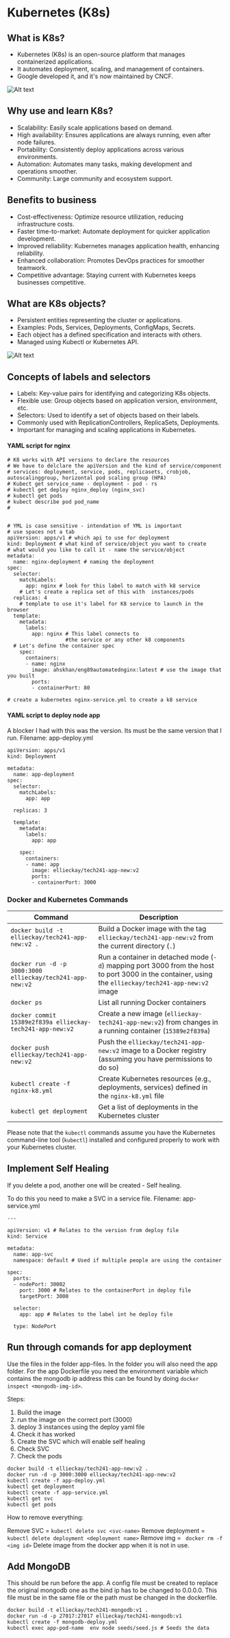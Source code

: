 # Kubernetes (K8s)

## What is K8s?

- Kubernetes (K8s) is an open-source platform that manages containerized applications.
- It automates deployment, scaling, and management of containers.
- Google developed it, and it's now maintained by CNCF.

![Alt text](imgs/kubernetes-.png)

## Why use and learn K8s?

- Scalability: Easily scale applications based on demand.
- High availability: Ensures applications are always running, even after node failures.
- Portability: Consistently deploy applications across various environments.
- Automation: Automates many tasks, making development and operations smoother.
- Community: Large community and ecosystem support.

## Benefits to business

- Cost-effectiveness: Optimize resource utilization, reducing infrastructure costs.
- Faster time-to-market: Automate deployment for quicker application development.
- Improved reliability: Kubernetes manages application health, enhancing reliability.
- Enhanced collaboration: Promotes DevOps practices for smoother teamwork.
- Competitive advantage: Staying current with Kubernetes keeps businesses competitive.

## What are K8s objects?

- Persistent entities representing the cluster or applications.
- Examples: Pods, Services, Deployments, ConfigMaps, Secrets.
- Each object has a defined specification and interacts with others.
- Managed using Kubectl or Kubernetes API.

![Alt text](imgs/k8.png)

## Concepts of labels and selectors

- Labels: Key-value pairs for identifying and categorizing K8s objects.
- Flexible use: Group objects based on application version, environment, etc.
- Selectors: Used to identify a set of objects based on their labels.
- Commonly used with ReplicationControllers, ReplicaSets, Deployments.
- Important for managing and scaling applications in Kubernetes.


#### YAML script for nginx

```
# K8 works with API versions to declare the resources
# We have to delclare the apiVersion and the kind of service/component
# services: deployment, service, pods, replicasets, crobjob, autoscalinggroup, horizontal pod scaling group (HPA)
# Kubect get service_name - deployment - pod - rs
# kubectl get deploy nginx_deploy (nginx_svc)
# kubectl get pods 
# kubect describe pod pod_name
# 


# YML is case sensitive - intendation of YML is important
# use spaces not a tab
apiVersion: apps/v1 # which api to use for deployment
kind: Deployment # what kind of service/object you want to create
# what would you like to call it - name the service/object
metadata:
  name: nginx-deployment # naming the deployment
spec:
  selector:
    matchLabels:
      app: nginx # look for this label to match with k8 service
    # Let's create a replica set of this with  instances/pods
  replicas: 4             
    # template to use it's label for K8 service to launch in the browser
  template:
    metadata:
      labels:
        app: nginx # This label connects to 
                   #the service or any other k8 components
  # Let's define the container spec
    spec:
      containers:
      - name: nginx 
        image: ahskhan/eng89automatednginx:latest # use the image that you built
        ports:
        - containerPort: 80

# create a kubernetes nginx-service.yml to create a k8 service
```

#### YAML script to deploy node app

A blocker I had with this was the version. Its must be the same version that I run. Filename: app-deploy.yml

```
apiVersion: apps/v1
kind: Deployment

metadata:
  name: app-deployment
spec:
  selector:
    matchLabels:
      app: app

  replicas: 3

  template:
    metadata:
      labels:
        app: app

    spec:
      containers:
      - name: app
        image: ellieckay/tech241-app-new:v2
        ports:
        - containerPort: 3000

```

### Docker and Kubernetes Commands

| Command                                          | Description                                                                                  |
|--------------------------------------------------|----------------------------------------------------------------------------------------------|
| `docker build -t ellieckay/tech241-app-new:v2 .` | Build a Docker image with the tag `ellieckay/tech241-app-new:v2` from the current directory (`.`) |
| `docker run -d -p 3000:3000 ellieckay/tech241-app-new:v2` | Run a container in detached mode (`-d`) mapping port 3000 from the host to port 3000 in the container, using the `ellieckay/tech241-app-new:v2` image |
| `docker ps`                                      | List all running Docker containers                                                           |
| `docker commit 15389e2f839a ellieckay-tech241-app-new:v2` | Create a new image (`ellieckay-tech241-app-new:v2`) from changes in a running container (`15389e2f839a`) |
| `docker push ellieckay/tech241-app-new:v2`       | Push the `ellieckay/tech241-app-new:v2` image to a Docker registry (assuming you have permissions to do so) |
| `kubectl create -f nginx-k8.yml`                 | Create Kubernetes resources (e.g., deployments, services) defined in the `nginx-k8.yml` file |
| `kubectl get deployment`                         | Get a list of deployments in the Kubernetes cluster                                       |

Please note that the `kubectl` commands assume you have the Kubernetes command-line tool (`kubectl`) installed and configured properly to work with your Kubernetes cluster.


## Implement Self Healing

If you delete a pod, another one will be created - Self healing.

To do this you need to make a SVC in a service file. Filename: app-service.yml

```
---

apiVersion: v1 # Relates to the version from deploy file
kind: Service

metadata:
  name: app-svc
  namespace: default # Used if multiple people are using the container

spec:
  ports:
  - nodePort: 30002
    port: 3000 # Relates to the containerPort in deploy file
    targetPort: 3000

  selector:
    app: app # Relates to the label int he deploy file

  type: NodePort

```

## Run through comands for app deployment

Use the files in the folder app-files. In the folder you will also need the app folder. For the app Dockerfile you need the environment variable which contains the mongodb ip address this can be found by doing `docker inspect <mongodb-img-id>`.

Steps:

1. Build the image
2. run the image on the correct port (3000)
3. deploy 3 instances using the deploy yaml file
4. Check it has worked
5. Create the SVC which will enable self healing
6. Check SVC
7. Check the pods

```
docker build -t ellieckay/tech241-app-new:v2 .
docker run -d -p 3000:3000 ellieckay/tech241-app-new:v2
kubectl create -f app-deploy.yml
kubectl get deployment
kubectl create -f app-service.yml
kubectl get svc
kubectl get pods

```

How to remove everything:

Remove SVC = `kubectl delete svc <svc-name>`
Remove deployment = `kubectl delete deployment <deployment name>`
Remove img = ` docker rm -f <img id>`
Delete image from the docker app when it is not in use.


## Add MongoDB

This should be run before the app. A config file must be created to replace the original mongodb one as the bind ip has to be changed to 0.0.0.0. This file must be in the same file or the path must be changed in the dockerfile.

```
docker build -t ellieckay/tech241-mongodb:v1 .
docker run -d -p 27017:27017 ellieckay/tech241-mongodb:v1
kubectl create -f mongodb-deploy.yml
kubectl exec app-pod-name  env node seeds/seed.js # Seeds the data
```